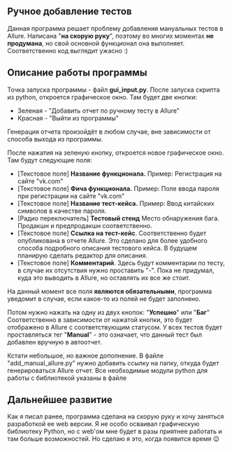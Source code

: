 ﻿## Ручное добавление тестов
Данная программа решает проблему добавления мануальных тестов в Allure. Написана "**на скорую руку**", поэтому во многих моментах **не продумана**, но свой основной функционал она выполняет. 
Соответственно код выглядит ужасно :)
## Описание работы программы
Точка запуска программы - файл **gui_input.py**.
После запуска скрипта из python, откроется графическое окно.
Там будет две кнопки:

 - Зеленая - "Добавить отчет по ручному тесту в Allure"
 - Красная - "Выйти из программы"

Генерация отчета произойдёт в любом случае, вне зависимости от способа выхода из программы. 

После нажатия на зеленую кнопку, откроется новое графическое окно.
Там будут следующие поля:

 - [Текстовое поле] **Название функционала.** Пример: Регистрация на сайте "vk.com"
 - [Текстовое поле] **Фича функционала.** Пример: Поле ввода пароля при регистрации на сайте "vk.com"
 - [Текстовое поле] **Название тест-кейса.** Пример: Ввод китайских символов в качестве пароля.
 - [Радио переключатель] **Тестовый стенд** Место обнаружения бага. Продакшн и предпродакшн соответственно.
 - [Текстовое поле] **Ссылка на тест-кейс**. Соответственно будет опубликована в отчете Allure. Это сделано для более удобного способа подробного описания тестового кейса. В будущем планирую сделать редактор для описания.
 - [Текстовое поле] **Комментарий**. Здесь будут комментарии по тесту, в случае их отсутствия нужно проставить "-". Пока не придумал, куда это выводить в Allure, но оставлять их все же стоит. 

На данный момент все поля **являются обязательными**, программа уведомит в случае, если какое-то из полей не будет заполнено. 

Потом нужно нажать на одну из двух кнопок:
"**Успешно**" или "**Баг**"
Соответственно в зависимости от нажатой кнопки, это будет отображено в Allure с соответствующим статусом. 
У всех тестов будет проставляться тег "**Manual**" - это означает, что данный тест был добавлен вручную в автоотчет.  

Кстати небольшое, но важное дополнение. В файле "add_manual_allure.py" нужно добавить ссылку на папку, откуда будет генерироваться Allure отчет. Все необходимые модули python для работы с библиотекой указаны в файле 
## Дальнейшее развитие
Как я писал ранее, программа сделана на скорую руку и хочу заняться разработкой ее web версии. Я не особо осваивал графическую библиотеку Python, но с web'ом мне будет в разы приятнее работать и там больше возможностей. Но сделаю я это, когда появится время 😉

